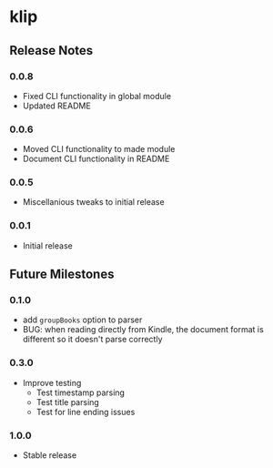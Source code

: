 klip
=====

Release Notes
-------------

### 0.0.8
 * Fixed CLI functionality in global module
 * Updated README

### 0.0.6

 * Moved CLI functionality to made module
 * Document CLI functionality in README

### 0.0.5

 * Miscellanious tweaks to initial release


### 0.0.1

 * Initial release

Future Milestones
-----------------




### 0.1.0

 - add `groupBooks` option to parser
 - BUG: when reading directly from Kindle, the document format is different so it doesn't parse correctly

### 0.3.0

 - Improve testing
 	- Test timestamp parsing
 	- Test title parsing
 	- Test for line ending issues

### 1.0.0

- Stable release


